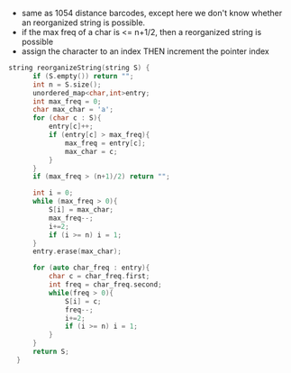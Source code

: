 - same as 1054 distance barcodes, except here we don't know whether an reorganized string is possible. 
- if the max freq of a char is <= n+1/2, then a reorganized string is possible
- assign the character to an index THEN increment the pointer index

```cpp
string reorganizeString(string S) {
      if (S.empty()) return "";
      int n = S.size();
      unordered_map<char,int>entry;
      int max_freq = 0;
      char max_char = 'a';
      for (char c : S){
          entry[c]++;
          if (entry[c] > max_freq){
              max_freq = entry[c];
              max_char = c;
          }
      }
      if (max_freq > (n+1)/2) return "";

      int i = 0;
      while (max_freq > 0){
          S[i] = max_char;
          max_freq--;
          i+=2;
          if (i >= n) i = 1;
      }
      entry.erase(max_char);

      for (auto char_freq : entry){
          char c = char_freq.first;
          int freq = char_freq.second;
          while(freq > 0){
              S[i] = c;
              freq--;
              i+=2;
              if (i >= n) i = 1; 
          }
      }
      return S;
  }
  ```
